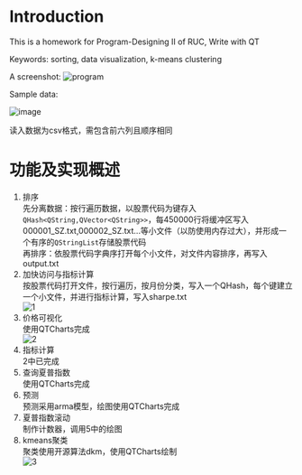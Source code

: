# Introduction
This is a homework for Program-Designing II of RUC, Write with QT    

Keywords: sorting, data visualization, k-means clustering
  
A screenshot:
![program](https://user-images.githubusercontent.com/86883627/172663371-954e4092-1372-4f21-98b9-ba4c43ed82e7.png)  

Sample data:  

![image](https://user-images.githubusercontent.com/86883627/172778910-b779de4d-fc8d-4378-9078-f8075f4e057c.png)

读入数据为csv格式，需包含前六列且顺序相同

# 功能及实现概述  
1. 排序  
先分离数据：按行遍历数据，以股票代码为键存入`QHash<QString,QVector<QString>>`，每450000行将缓冲区写入000001_SZ.txt,000002_SZ.txt...等小文件（以防使用内存过大），并形成一个有序的`QStringList`存储股票代码  
再排序：依股票代码字典序打开每个小文件，对文件内容排序，再写入output.txt  
2. 加快访问与指标计算  
按股票代码打开文件，按行遍历，按月份分类，写入一个QHash，每个键建立一个小文件，并进行指标计算，写入sharpe.txt  
![1](https://user-images.githubusercontent.com/86883627/174461964-95970b68-a128-4bd4-92af-d041350aba77.png)  
3. 价格可视化  
使用QTCharts完成  
![2](https://user-images.githubusercontent.com/86883627/174461972-0509293a-256f-475c-8cfd-7a762b338922.png)
4. 指标计算  
2中已完成  
5. 查询夏普指数  
使用QTCharts完成  
6. 预测  
预测采用arma模型，绘图使用QTCharts完成  
7. 夏普指数滚动  
制作计数器，调用5中的绘图  
8. kmeans聚类  
聚类使用开源算法dkm，使用QTCharts绘制  
![3](https://user-images.githubusercontent.com/86883627/174461976-afcc1216-15ac-4d3d-a013-5f545e1f0412.png)
